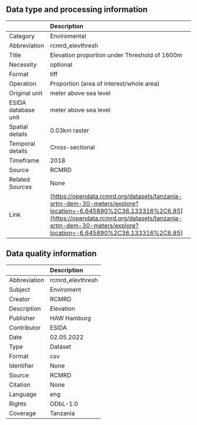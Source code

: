 ## Data type and processing information 

|                     | Description                                                                                                                                                                                                                    |
|:--------------------|:-------------------------------------------------------------------------------------------------------------------------------------------------------------------------------------------------------------------------------|
| Category            | Enviromental                                                                                                                                                                                                                   |
| Abbreviation        | rcmrd_elevthresh                                                                                                                                                                                                               |
| Title               | Elevation proportion under Threshold of 1600m                                                                                                                                                                                  |
| Necessity           | optional                                                                                                                                                                                                                       |
| Format              | tiff                                                                                                                                                                                                                           |
| Operation           | Proportion (area of interest/whole area)                                                                                                                                                                                       |
| Original unit       | meter above sea level                                                                                                                                                                                                          |
| ESIDA database unit | meter above sea level                                                                                                                                                                                                          |
| Spatial details     | 0.03km raster                                                                                                                                                                                                                  |
| Temporal details    | Cross-sectional                                                                                                                                                                                                                |
| Timeframe           | 2018                                                                                                                                                                                                                           |
| Source              | RCMRD                                                                                                                                                                                                                          |
| Related Sources     | None                                                                                                                                                                                                                           |
| Link                | [https://opendata.rcmrd.org/datasets/tanzania-srtm-dem-30-meters/explore?location=-6.645890%2C36.133316%2C6.85](https://opendata.rcmrd.org/datasets/tanzania-srtm-dem-30-meters/explore?location=-6.645890%2C36.133316%2C6.85) |

## Data quality information 

|              | Description      |
|:-------------|:-----------------|
| Abbreviation | rcmrd_elevthresh |
| Subject      | Enviroment       |
| Creator      | RCMRD            |
| Description  | Elevation        |
| Publisher    | HAW Hamburg      |
| Contributor  | ESIDA            |
| Date         | 02.05.2022       |
| Type         | Dataset          |
| Format       | csv              |
| Identifier   | None             |
| Source       | RCMRD            |
| Citation     | None             |
| Language     | eng              |
| Rights       | ODbL-1.0         |
| Coverage     | Tanzania         |